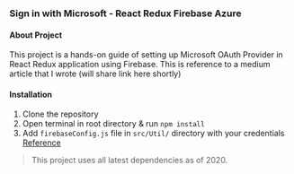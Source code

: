 ### Sign in with Microsoft - React Redux Firebase Azure


#### About Project

This project is a hands-on guide of setting up Microsoft OAuth Provider in React Redux application using Firebase. This is reference to a medium article that I wrote (will share link here shortly)


#### Installation

1. Clone the repository
2. Open terminal in root directory & run `npm install`
3. Add `firebaseConfig.js` file in `src/Util/` directory with your credentials [Reference](https://gist.github.com/xi1570-krupeshanadkat/6062a24ba06aceddb266850a29212e34)

> This project uses all latest dependencies as of 2020.
